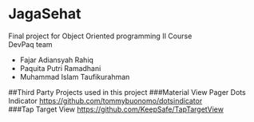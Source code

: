 # JagaSehat
Final project for Object Oriented programming II Course <br/>
DevPaq team
- Fajar Adiansyah Rahiq
- Paquita Putri Ramadhani
- Muhammad Islam Taufikurahman

##Third Party Projects used in this project
###Material View Pager Dots Indicator
https://github.com/tommybuonomo/dotsindicator
<br/>
###Tap Target View
https://github.com/KeepSafe/TapTargetView
